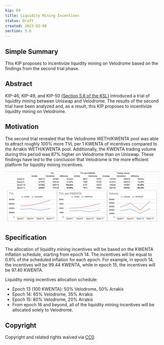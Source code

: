 ```yaml
---
kip: 64
title: Liquidity Mining Incentives
status: Draft
created: 2023-02-08
section: 5.6
---
```


## Simple Summary
This KIP proposes to incentivize liquidity mining on Velodrome based on the findings from the second trial phase.

## Abstract
KIP-46, KIP-49, and KIP-50 [(Section 5.6 of the KSL)](../../sections/5.md#trial-liquidity-mining-on-velodrome) introduced a trial of liquidity mining between Uniswap and Velodrome. The results of the second trial have been analyzed and, as a result, this KIP proposes to incentivize liquidity mining on Velodrome.

## Motivation
The second trial revealed that the Velodrome WETH/KWENTA pool was able to attract roughly 100% more TVL per 1 KWENTA of incentives compared to the Arrakis WETH/KWENTA pool. Additionally, the KWENTA trading volume during this period was 87% higher on Velodrome than on Uniswap. These findings have led to the conclusion that Velodrome is the more efficient platform for liquidity mining incentives.

![Liquidity Mining Incentives](../../images/kip-64-liquidity-incentives.png)

## Specification
The allocation of liquidity mining incentives will be based on the KWENTA inflation schedule, starting from epoch 14. The incentives will be equal to 0.9% of the scheduled inflation for each epoch. For example, in epoch 14, the incentives will be 99.44 KWENTA, while in epoch 15, the incentives will be 97.40 KWENTA.

Liquidity minig incentives allocation schedule:
* Epoch 13 (100 KWENTA): 50% Velodrome, 50% Arrakis 
* Epoch 14: 65% Velodrome, 35% Arrakis 
* Epoch 15: 80% Velodrome, 20% Arrakis 
* From epoch 16 and beyond, all of the liquidity mining incentives will be allocated solely to Velodrome. 

## Copyright
Copyright and related rights waived via [CC0](https://creativecommons.org/publicdomain/zero/1.0/).